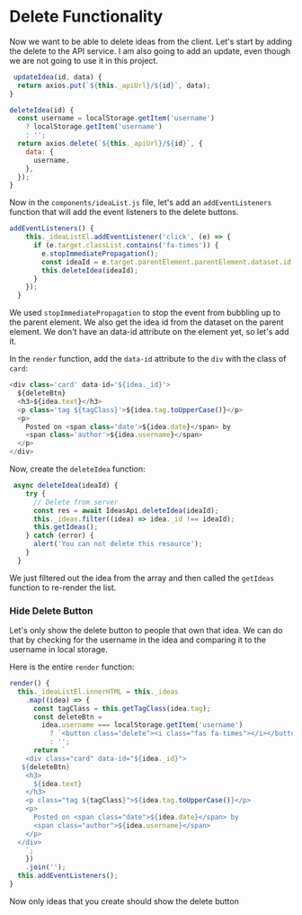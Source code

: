 # Delete Functionality

Now we want to be able to delete ideas from the client. Let's start by adding the delete to the API service. I am also going to add an update, even though we are not going to use it in this project.

```js
 updateIdea(id, data) {
  return axios.put(`${this._apiUrl}/${id}`, data);
}

deleteIdea(id) {
  const username = localStorage.getItem('username')
    ? localStorage.getItem('username')
    : '';
  return axios.delete(`${this._apiUrl}/${id}`, {
    data: {
      username,
    },
  });
}
```

Now in the `components/ideaList.js` file, let's add an `addEventListeners` function that will add the event listeners to the delete buttons.

```js
addEventListeners() {
    this._ideaListEl.addEventListener('click', (e) => {
      if (e.target.classList.contains('fa-times')) {
        e.stopImmediatePropagation();
        const ideaId = e.target.parentElement.parentElement.dataset.id;
        this.deleteIdea(ideaId);
      }
    });
  }
```

We used `stopImmediatePropagation` to stop the event from bubbling up to the parent element. We also get the idea id from the dataset on the parent element. We don't have an data-id attribute on the element yet, so let's add it.

In the `render` function, add the `data-id` attribute to the `div` with the class of `card`:

```js
<div class='card' data-id='${idea._id}'>
  ${deleteBtn}
  <h3>${idea.text}</h3>
  <p class='tag ${tagClass}'>${idea.tag.toUpperCase()}</p>
  <p>
    Posted on <span class='date'>${idea.date}</span> by
    <span class='author'>${idea.username}</span>
  </p>
</div>
```

Now, create the `deleteIdea` function:

```js
 async deleteIdea(ideaId) {
    try {
      // Delete from server
      const res = await IdeasApi.deleteIdea(ideaId);
      this._ideas.filter((idea) => idea._id !== ideaId);
      this.getIdeas();
    } catch (error) {
      alert('You can not delete this resource');
    }
  }
```

We just filtered out the idea from the array and then called the `getIdeas` function to re-render the list.

### Hide Delete Button

Let's only show the delete button to people that own that idea. We can do that by checking for the username in the idea and comparing it to the username in local storage.

Here is the entire `render` function:

```js
render() {
  this._ideaListEl.innerHTML = this._ideas
    .map((idea) => {
      const tagClass = this.getTagClass(idea.tag);
      const deleteBtn =
        idea.username === localStorage.getItem('username')
          ? `<button class="delete"><i class="fas fa-times"></i></button>`
          : '';
      return `
    <div class="card" data-id="${idea._id}">
   ${deleteBtn}
    <h3>
      ${idea.text}
    </h3>
    <p class="tag ${tagClass}">${idea.tag.toUpperCase()}</p>
    <p>
      Posted on <span class="date">${idea.date}</span> by
      <span class="author">${idea.username}</span>
    </p>
  </div>
    `;
    })
    .join('');
  this.addEventListeners();
}
```

Now only ideas that you create should show the delete button
